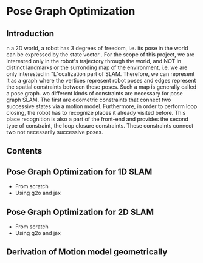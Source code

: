 # Pose Graph Optimization 

## Introduction
n a 2D world, a robot has 3 degrees of freedom, i.e. its pose in the world can be expressed by the state vector
. For the scope of this project, we are interested only in the robot's trajectory through the
world, and NOT in distinct landmarks or the surronding map of the environment, i.e. we are only interested in
"L"ocalization part of SLAM.
 Therefore, we can represent it as a graph where the vertices represent robot poses
and edges represent the spatial constraints between these poses. Such a map is generally called a pose graph.
wo different kinds of constraints are necessary for pose graph SLAM. The first are odometric constraints that
connect two successive states  via a motion model. Furthermore, in order to perform loop closing,
the robot has to recognize places it already visited before. This place recognition is also a part of the front-end
and provides the second type of constraint, the loop closure constraints. These constraints connect two not
necessarily successive poses.

## Contents
## Pose Graph Optimization for 1D SLAM 
* From scratch
* Using g2o and jax
## Pose Graph Optimization for 2D SLAM
* From scratch
* Using g2o and jax
## Derivation of Motion model geometrically


